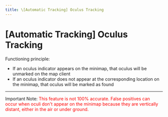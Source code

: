 ```yaml
---
title: \[Automatic Tracking] Oculus Tracking
---
```


# [Automatic Tracking] Oculus Tracking

Functioning principle:

- If an oculus indicator appears on the minimap, that oculus will be unmarked on the map client
- If an oculus indicator does not appear at the corresponding location on the minimap, that oculus will be marked as found

---

<p>Important Note: <span style="color: red">This feature is not 100% accurate. False positives can occur when oculi don't appear on the minimap because they are vertically distant, either in the air or under ground.</span></p>
